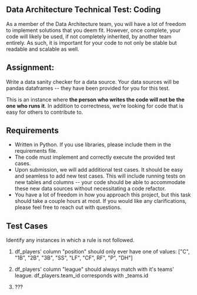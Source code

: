## Data Architecture Technical Test: Coding

As a member of the Data Architecture team, you will have a lot of freedom to implement solutions that you deem fit.
However, once complete, your code will likely be used, if not completely inherited, by another team entirely.
As such, it is important for your code to not only be stable but readable and scalable as well.

## Assignment:
Write a data sanity checker for a data source.
Your data sources will be pandas dataframes -- they have been provided for you for this test.

This is an instance where **the person who writes the code will not be the one who runs it**.
In addition to correctness, we're looking for code that is easy for others to contribute to.

## Requirements
 - Written in Python. If you use libraries, please include them in the requirements file. 
 - The code must implement and correctly execute the provided test cases.
 - Upon submission, we will add additional test cases. It should be easy and seamless to add new test cases. This will include running tests on new tables and columns -- your code should be able to accommodate these new data sources without necessitating a code refactor. 
 - You have a lot of freedom in how you approach this project, but this task should take a couple hours at most. If you would like any clarifications, please feel free to reach out with questions.

## Test Cases
Identify any instances in which a rule is not followed.
1. df_players' column "position" should only ever have one of values: 
      ["C", "1B", "2B", "3B", "SS", "LF", "CF", RF", "P", "DH"]

2. df_players' column "league" should always match with it's teams' league.
    df_players.team_id corresponds with _teams.id

3. ??? 
